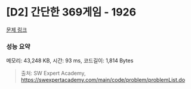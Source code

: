 # [D2] 간단한 369게임 - 1926 

[문제 링크](https://swexpertacademy.com/main/code/problem/problemDetail.do?contestProbId=AV5PTeo6AHUDFAUq) 

### 성능 요약

메모리: 43,248 KB, 시간: 93 ms, 코드길이: 1,814 Bytes



> 출처: SW Expert Academy, https://swexpertacademy.com/main/code/problem/problemList.do